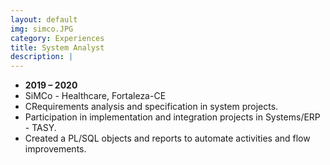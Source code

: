 ```yaml
---
layout: default
img: simco.JPG
category: Experiences
title: System Analyst
description: |
---
```


* __2019 – 2020__
* SiMCo - Healthcare, Fortaleza-CE
* CRequirements analysis and specification in system projects.
* Participation in implementation and integration projects in Systems/ERP - TASY.
* Created a PL/SQL objects and reports to automate activities and flow improvements.
